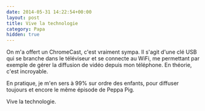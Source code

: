 ```yaml
---
date: 2014-05-31 14:22:54+00:00
layout: post
title: Vive la technologie
category: Papa
hidden: true
---
```


On m'a offert un ChromeCast, c'est vraiment sympa. Il s'agit d'une clé USB qui se branche dans le téléviseur et se connecte au WiFi, me permettant par exemple de gérer la diffusion de vidéo depuis mon téléphone. En théorie, c'est incroyable.

En pratique, je m'en sers à 99% sur ordre des enfants, pour diffuser toujours et encore le même épisode de Peppa Pig.

Vive la technologie.
